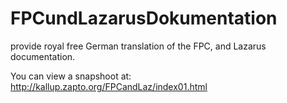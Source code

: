 # FPCundLazarusDokumentation
provide royal free German translation of the FPC, and Lazarus documentation.

You can view a snapshoot at: http://kallup.zapto.org/FPCandLaz/index01.html
